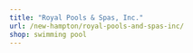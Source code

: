 ```yaml
---
title: "Royal Pools & Spas, Inc."
url: /new-hampton/royal-pools-and-spas-inc/
shop: swimming pool
---
```


